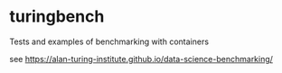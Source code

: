 # turingbench
Tests and examples of benchmarking with containers

see https://alan-turing-institute.github.io/data-science-benchmarking/
